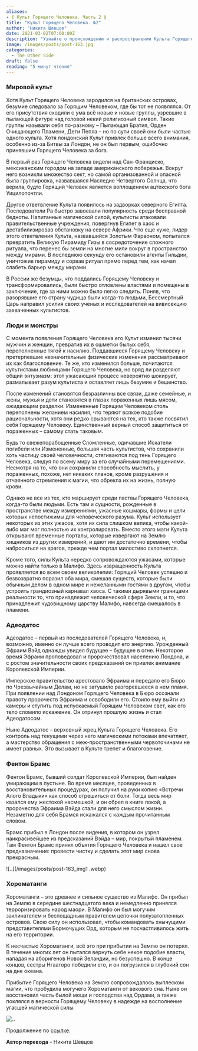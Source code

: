 ```yaml
---
aliases: 
- ⟪ Культ Горящего Человека. Часть 2 ⟫
title: "Культ Горящего Человека. №2"
author: "Никита Шевцов"
date: 2021-03-02T07:00:00Z
description: "Узнайте о происхождении и распространении Культа Горящего Человека в разных уголках мира. От Лондонской битвы до хаоса в Египте, исследуйте различные секты, которые верили в божественную силу огненной фигуры в этой по сеттингу «The Other Side»."
image: /images/posts/post-163.jpg
categories:
  - The Other Side
draft: false
reading: "5 минут чтения"
---
```


### Мировой культ

Хотя Культ Горящего Человека зародился на британских островах, безумие следовало за Горящим Человеком, где бы тот не появлялся. От его присутствия сходили с ума всё новые и новые группы, узревшие в пылающей фигуре над головой некий религиозный символ. Такие группы называли себя по-разному – Пылающая Братия, Орден Очищающего Пламени, Дети Пепла – но по сути своей они были частью одного культа. Хотя лондонский Культ привлек больше всего внимания, особенно из-за Битвы за Лондон, не он был первым, ошибочно принявшим Горящего Человека за бога.

В первый раз Горящего Человека видели над Сан-Франциско, мексиканским городом на западе американского побережья. Вокруг него возникли множество сект, но самой организованной и опасной была группировка, назвавшаяся Наследие Четвертого Солнца, что верила, будто Горящий Человек является воплощением ацтекского бога Уицилопочтли.

Другое ответвление Культа появилось на задворках северного Египта. Последователи Ра быстро завоевали популярность среди бесправной бедноты. Напитанные магической силой, культисты атаковали правительственные учреждения, повергнув Египет в хаос и дестабилизировав обстановку на севере Африки. Что еще хуже, лидер этого ответвления Культа, назвавшийся Золотым Фараоном, попытался превратить Великую Пирамиду Гизы в сосредоточение сложного ритуала, что перенес бы земли на многие мили вокруг в пространство между мирами. В последнюю секунду его остановили агенты Гильдии, уничтожив пирамиду и сорвав ритуал прямо перед тем, как начал слабеть барьер между мирами.

В России же безумцы, что поддались Горящему Человеку и трансформировались, были быстро отловлены властями и помещены в заключение, где за ними можно было легко следить. Поняв, что разорявшие его страну чудища были когда-то людьми, Бессмертный Царь направил усилия своих ученых и исследователей на вивисекцию захваченных культистов.

### Люди и монстры

С момента появления Горящего Человека его Культ изменил тысячи мужчин и женщин, превратив их в ошметки былых себя, переполненные тягой к насилию. Поддавшиеся Горящему Человеку и претерпевшие незначительные физические изменения рассматривают их как благословение. Те же, кто изменился больше, почитаются культистами любимцами Горящего Человека, но вряд ли разделяют общий энтузиазм: этот ужасающий процесс невероятно шокирует, размалывает разум культиста и оставляет лишь безумие и бешенство.

После изменений становятся безразличны все связи, даже семейные, и жены, мужья и дети становятся в глазах пораженных лишь мясом, ожидающим разделки. Измененные Горящим Человеком столь переполнены желанием насилия, что теряют всякое подобие рациональности, хотя они редко срываются на тех, кто также посвятил себя Горящему Человеку. Единственный верный способ защититься от пораженных – самому стать таковым.

Будь то свежепорабощенные Сломленные, одичавшие Искатели погибели или Измененные, большая часть культистов, что сохранили хоть частицу своей человечности, стягиваются под тень Горящего Человека, следуя по всему миру за его случайными перемещениями. Несмотря на то, что они сохранили способность мыслить, у пораженных, похоже, нет никаких планов, кроме разрушения и отчаянного стремления к магии, что обрекла их на жизнь, полную крови.

Однако не все из тех, кто марширует среди паствы Горящего Человека, когда-то были людьми. Есть там и сущности, рожденные в пространстве между измерениями, ужасные кошмары, формы и цели которых непостижимы для человеческого разума. Культ использует некоторых из этих ужасов, хотя их сила слишком велика, чтобы какой-либо маг мог полностью их контролировать. Вместо этого маги Культа открывают временные порталы, которые извергают на Землю хищников из других измерений, и дают им достаточно времени, чтобы наброситься на врагов, прежде чем портал милостиво схлопнется.

Кроме того, силы Культа нередко сопровождаются ужасами, которые можно найти только в Малифо. Здесь извращенность Культа проявляется во всем своем великолепии: Горящий Человек успешно и безвозвратно поразил оба мира, смешав существ, которые были обычным делом в одном мире и нежеланными гостями в другом, чтобы устроить грандиозный карнавал хаоса. С такими дырявыми границами реальности то, что принадлежит человеческой сфере Земли, и то, что принадлежит чудовищному царству Малифо, навсегда смешалось в пламени.

### Адеодатос

Адеодатос – первый из последователей Горящего Человека, и, возможно, именно он лучше всего проводит его энергию. Урожденный Эфраим Вэйд однажды увидел будущее – будущее в огне. Некоторое время Эфраим проповедовал и пророчествовал населению Лондона, и с ростом значительности своих предсказаний он привлек внимание Королевской Империи.

Имперское правительство арестовало Эфраима и передало его Бюро по Чрезвычайным Делам, но не затушило разгоревшееся в нем пламя. При появлении над Лондоном Горящего Человека в Бюро осознали правоту пророчеств Эфраима и освободили его. Стоило ему выйти из камеры и ступить под испускаемый Горящим Человеком свет, как его тело сломило искажение. Он отринул прошлую жизнь и стал Адеодатосом.

Ныне Адеодатос – верховный жрец Культа Горящего Человека. Его контроль над текущими через него магическими потоками впечатляет, а мастерство обращения с меж-пространственными червоточинами не имеет равных. Это вызывает в Культе трепет и благоговение.


### Фентон Брамс

Фентон Брамс, бывший солдат Королевской Империи, был найден умирающим в пустыне. Во время месяцев, проведенных в восстановительных процедурах, он получил на руки копию «Встречи Алого Владыки» как способ отрешиться от боли. Тогда весь мир казался ему жестокой насмешкой, и он обрел в книге покой, а пророчества Эфраима Вэйда стали для него смыслом жизни. Незаметно для себя Брамся искажался с каждым прочитанным словом.

Брамс прибыл в Лондон после видения, в котором он узрел наикрасивейшее из предсказаний Вэйда – мир, покрытый пламенем. Там Фентон Брамс принял объятия Горящего Человека и нашел свое предназначение: провести чистку и сделать этот мир снова прекрасным.

![..](/images/posts/post-163_img1 .webp)


### Хороматанги

Хороматанги – это древнее и сильное существо из Малифо. Он прибыл на Землю в середине шестнадцатого века и немедленно принялся терроризировать народ маори. В Малифо он был могучим заклинателем и беспощадным правителем цепочки полузатопленных островов. Свою силу он использовал, чтобы командовать хнычущими представителями Бормочущих Орд, которым не посчастливилось жить на его территории.

К несчастью Хороматанги, всё это при прибытии на Землю он потерял. В течение многих лет он пытался вернуть себе некое подобие власти, нападая на аборигенов Новой Зеландии, но безуспешно. В конце концов, сестры Нгааторо победили его, и он погрузился в глубокий сон на дне океана.

Прибытие Горящего Человека на Землю сопровождалось выплеском магии, что пробудила могучего Хороматанги от векового сна. Ныне он восстановил часть былой мощи и господства над Ордами, а также поклялся в верности Горящему Человеку в надежде на восполнение угасшей магической силы.

![..](/images/posts/post-163_img2.webp)


Продолжение по [ссылке](http://malifaux.ru/posts/post-164).



**Автор перевода** - Никита Шевцов

